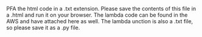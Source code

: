  PFA the html code in a .txt extension. Please save the contents of this file in a .html and run it on your browser. The lambda code can be found in the AWS and have attached here as well. 
 The lambda unction is also a .txt file, so please save it as a .py file.
